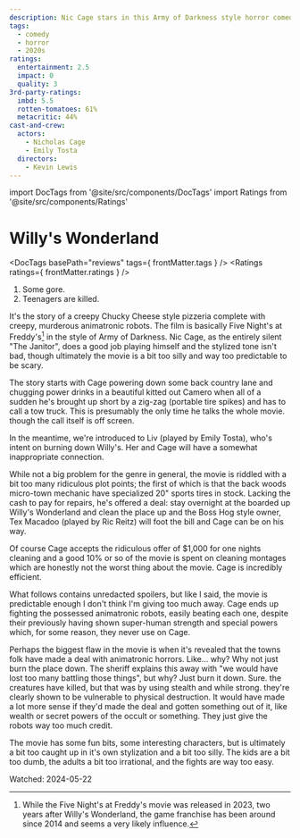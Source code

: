 ```yaml
---
description: Nic Cage stars in this Army of Darkness style horror comedy.
tags:
  - comedy
  - horror
  - 2020s
ratings:
  entertainment: 2.5
  impact: 0
  quality: 3
3rd-party-ratings:
  imbd: 5.5
  rotten-tomatoes: 61%
  metacritic: 44%
cast-and-crew:
  actors:
    - Nicholas Cage
    - Emily Tosta
  directors:
    - Kevin Lewis
---
```

import DocTags from '@site/src/components/DocTags'
import Ratings from '@site/src/components/Ratings'

# Willy's Wonderland

<DocTags basePath="reviews" tags={ frontMatter.tags } />
<Ratings ratings={ frontMatter.ratings } />

<trigger-warning>
  <ol>
    <li>Some gore.</li>
    <li>Teenagers are killed.</li>
  </ol>
</trigger-warning>

It's the story of a creepy Chucky Cheese style pizzeria complete with creepy, murderous animatronic robots. The film is basically Five Night's at Freddy's[^1] in the style of Army of Darkness. Nic Cage, as the entirely silent "The Janitor", does a good job playing himself and the stylized tone isn't bad, though ultimately the movie is a bit too silly and way too predictable to be scary.

[^1]: While the Five Night's at Freddy's movie was released in 2023, two years after Willy's Wonderland, the game franchise has been around since 2014 and seems a very likely influence.

The story starts with Cage powering down some back country lane and chugging power drinks in a beautiful kitted out Camero when all of a sudden he's brought up short by a zig-zag (portable tire spikes) and has to call a tow truck. This is presumably the only time he talks the whole movie. though the call itself is off screen.

In the meantime, we're introduced to Liv (played by Emily Tosta), who's intent on burning down Willy's. Her and Cage will have a somewhat inappropriate connection.

While not a big problem for the genre in general, the movie is riddled with a bit too many ridiculous plot points; the first of which is that the back woods micro-town mechanic have specialized 20" sports tires in stock. Lacking the cash to pay for repairs, he's offered a deal: stay overnight at the boarded up Willy's Wonderland and clean the place up and the Boss Hog style owner, Tex Macadoo (played by Ric Reitz) will foot the bill and Cage can be on his way.

Of course Cage accepts the ridiculous offer of $1,000 for one nights cleaning and a good 10% or so of the movie is spent on cleaning montages which are honestly not the worst thing about the movie. Cage is incredibly efficient.

<span color="red">What follows contains unredacted spoilers</span>, but like I said, the movie is predictable enough I don't think I'm giving too much away. Cage ends up fighting the possessed animatronic robots, easily beating each one, despite their previously having shown super-human strength and special powers which, for some reason, they never use on Cage.

Perhaps the biggest flaw in the movie is when it's revealed that the towns folk have made a deal with animatronic horrors. Like... why? Why not just burn the place down. The sheriff explains this away with "we would have lost too many battling those things", but why? Just burn it down. Sure. the creatures have killed, but that was by using stealth and while strong. they're clearly shown to be vulnerable to physical destruction. It would have made a lot more sense if they'd made the deal and gotten something out of it, like wealth or secret powers of the occult or something. They just give the robots way too much credit.

The movie has some fun bits, some interesting characters, but is ultimately a bit too caught up in it's own stylization and a bit too silly. The kids are a bit too dumb, the adults a bit too irrational, and the fights are way too easy.

Watched: 2024-05-22
